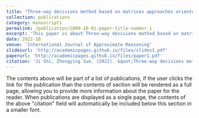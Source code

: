```yaml
---
title: "Three-way decisions method based on matrices approaches oriented dynamic interval-valued information system"
collection: publications
category: manuscripts
permalink: /publication/2009-10-01-paper-title-number-1
excerpt: 'This paper is about Three-way decisions method based on matrices approaches oriented dynamic interval-valued information system.'
date: 2022-10
venue: 'International Journal of Approximate Reasoning'
slidesurl: 'http://academicpages.github.io/files/slides1.pdf'
paperurl: 'http://academicpages.github.io/files/paper1.pdf'
citation: 'Ji Shi, Zhongying Suo. (2022). &quot;Three-way decisions method based on matrices approaches oriented dynamic interval-valued information system.&quot; <i>International Journal of Approximate Reasoning</i>. 149.'
---
```


The contents above will be part of a list of publications, if the user clicks the link for the publication than the contents of section will be rendered as a full page, allowing you to provide more information about the paper for the reader. When publications are displayed as a single page, the contents of the above "citation" field will automatically be included below this section in a smaller font.
